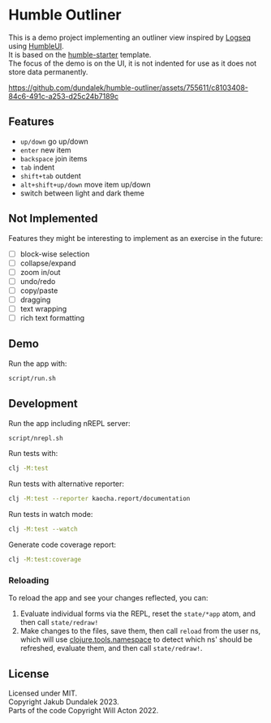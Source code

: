 
# Humble Outliner

This is a demo project implementing an outliner view inspired by [Logseq](https://logseq.com/) using [HumbleUI](https://github.com/HumbleUI/HumbleUI).  
It is based on the [humble-starter](https://github.com/lilactown/humble-starter) template.  
The focus of the demo is on the UI, it is not indented for use as it does not store data permanently.

https://github.com/dundalek/humble-outliner/assets/755611/c8103408-84c6-491c-a253-d25c24b7189c

## Features

- `up/down` go up/down
- `enter` new item
- `backspace` join items
- `tab` indent
- `shift+tab` outdent
- `alt+shift+up/down` move item up/down
- switch between light and dark theme

## Not Implemented

Features they might be interesting to implement as an exercise in the future:

- [ ] block-wise selection
- [ ] collapse/expand
- [ ] zoom in/out
- [ ] undo/redo
- [ ] copy/paste
- [ ] dragging
- [ ] text wrapping
- [ ] rich text formatting

## Demo

Run the app with:

```sh
script/run.sh
```

## Development

Run the app including nREPL server:
```sh
script/nrepl.sh
```

Run tests with:
```sh
clj -M:test
```

Run tests with alternative reporter:
```sh
clj -M:test --reporter kaocha.report/documentation
```

Run tests in watch mode:
```sh
clj -M:test --watch
```

Generate code coverage report:
```sh
clj -M:test:coverage
```

### Reloading

To reload the app and see your changes reflected, you can:

1. Evaluate individual forms via the REPL, reset the `state/*app` atom, and then
   call `state/redraw!`
2. Make changes to the files, save them, then call `reload` from the user ns,
   which will use [clojure.tools.namespace](https://github.com/clojure/tools.namespace)
   to detect which ns' should be refreshed, evaluate them, and then call
   `state/redraw!`.

## License

Licensed under MIT.  
Copyright Jakub Dundalek 2023.  
Parts of the code Copyright Will Acton 2022.

